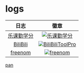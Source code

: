 # logs

| 日志 | 徽章 |
| :----: | :----: |
| [乐课勤学分](./leke) | [![乐课勤学分](https://img.shields.io/badge/乐课勤学分-GitHub%20Action-brightgreen?style=flat-square)](https://github.com/wang-task/lekeQXF) |
| [BiliBili](./bilibili) | [![BiliBiliToolPro](https://img.shields.io/badge/BiliBiliToolPro-GitHub%20Action-brightgreen?style=flat-square)](https://https://github.com/wang-task/BiliBiliToolPro) |
| [freenom](./freenom) | [![freenom](https://img.shields.io/badge/freenom-GitHub%20Action-brightgreen?style=flat-square)](https://https://github.com/wang-task/freenom) |

[pan](https://pan.wtz1.ml)
